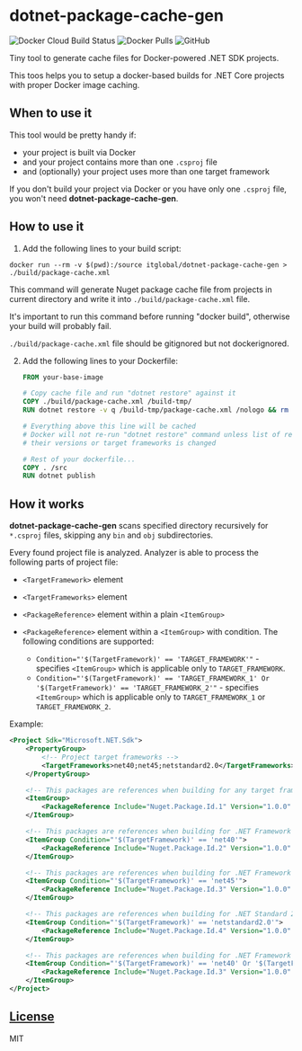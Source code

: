 # dotnet-package-cache-gen

![Docker Cloud Build Status](https://img.shields.io/docker/cloud/build/itglobal/dotnet-package-cache-gen?style=flat-square)
![Docker Pulls](https://img.shields.io/docker/pulls/itglobal/dotnet-package-cache-gen?style=flat-square)
![GitHub](https://img.shields.io/github/license/itglobal/dotnet-package-cache-gen?style=flat-square)

Tiny tool to generate cache files for Docker-powered .NET SDK projects.

This toos helps you to setup a docker-based builds for .NET Core projects with proper Docker image caching.

## When to use it

This tool would be pretty handy if:

* your project is built via Docker
* and your project contains more than one `.csproj` file
* and (optionally) your project uses more than one target framework

If you don't build your project via Docker or you have only one `.csproj` file,
you won't need **dotnet-package-cache-gen**.

## How to use it

1. Add the following lines to your build script:

  ```shell
  docker run --rm -v $(pwd):/source itglobal/dotnet-package-cache-gen > ./build/package-cache.xml
  ```

  This command will generate Nuget package cache file from projects in current directory
  and write it into `./build/package-cache.xml` file.

  It's important to run this command before running "docker build", otherwise your build will probably fail.

  `./build/package-cache.xml` file should be gitignored but not dockerignored.

2. Add the following lines to your Dockerfile:

   ```Dockerfile
   FROM your-base-image

   # Copy cache file and run "dotnet restore" against it
   COPY ./build/package-cache.xml /build-tmp/
   RUN dotnet restore -v q /build-tmp/package-cache.xml /nologo && rm -rf /build-tmp

   # Everything above this line will be cached
   # Docker will not re-run "dotnet restore" command unless list of referenced nuget packages,
   # their versions or target frameworks is changed

   # Rest of your dockerfile...
   COPY . /src
   RUN dotnet publish
   ```

## How it works

**dotnet-package-cache-gen** scans specified directory recursively for `*.csproj` files,
skipping any `bin` and `obj` subdirectories.

Every found project file is analyzed. Analyzer is able to process the following parts of project file:

* `<TargetFramework>` element
* `<TargetFrameworks>` element
* `<PackageReference>` element within a plain `<ItemGroup>`
* `<PackageReference>` element within a `<ItemGroup>` with condition.
  The following conditions are supported:

  * `Condition="'$(TargetFramework)' == 'TARGET_FRAMEWORK'"` - specifies `<ItemGroup>` which is applicable only to `TARGET_FRAMEWORK`.
  * `Condition="'$(TargetFramework)' == 'TARGET_FRAMEWORK_1' Or '$(TargetFramework)' == 'TARGET_FRAMEWORK_2'"` - specifies
    `<ItemGroup>` which is applicable only to `TARGET_FRAMEWORK_1` or `TARGET_FRAMEWORK_2`.

Example:

```xml
<Project Sdk="Microsoft.NET.Sdk">
    <PropertyGroup>
        <!-- Project target frameworks -->
        <TargetFrameworks>net40;net45;netstandard2.0</TargetFrameworks>
    </PropertyGroup>

    <!-- This packages are references when building for any target framework -->
    <ItemGroup>
        <PackageReference Include="Nuget.Package.Id.1" Version="1.0.0" />
    </ItemGroup>

    <!-- This packages are references when building for .NET Framework 4.0 -->
    <ItemGroup Condition="'$(TargetFramework)' == 'net40'">
        <PackageReference Include="Nuget.Package.Id.2" Version="1.0.0" />
    </ItemGroup>

    <!-- This packages are references when building for .NET Framework 4.5 -->
    <ItemGroup Condition="'$(TargetFramework)' == 'net45'">
        <PackageReference Include="Nuget.Package.Id.3" Version="1.0.0" />
    </ItemGroup>

    <!-- This packages are references when building for .NET Standard 2.0 -->
    <ItemGroup Condition="'$(TargetFramework)' == 'netstandard2.0'">
        <PackageReference Include="Nuget.Package.Id.4" Version="1.0.0" />
    </ItemGroup>

    <!-- This packages are references when building for .NET Framework 4.0 or .NET Framework 4.5 -->
    <ItemGroup Condition="'$(TargetFramework)' == 'net40' Or '$(TargetFramework)' == 'net45'">
        <PackageReference Include="Nuget.Package.Id.3" Version="1.0.0" />
    </ItemGroup>
</Project>
```

## [License](LICENSE)

MIT

